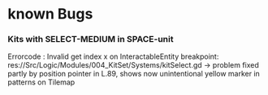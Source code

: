 # known Bugs



### Kits with SELECT-MEDIUM in SPACE-unit
Errorcode : Invalid get index x on InteractableEntity
breakpoint: res://Src/Logic/Modules/004_KitSet/Systems/kitSelect.gd
-> problem fixed partly by position pointer in L.89, shows now unintentional yellow marker in patterns on Tilemap 

